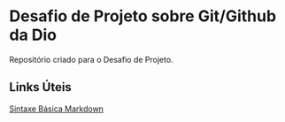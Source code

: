 # Desafio de Projeto sobre Git/Github da Dio
Repositório criado para o Desafio de Projeto. 

## Links Úteis
[Sintaxe Básica Markdown](https://www.markdownguide.org/basic-syntax/)
